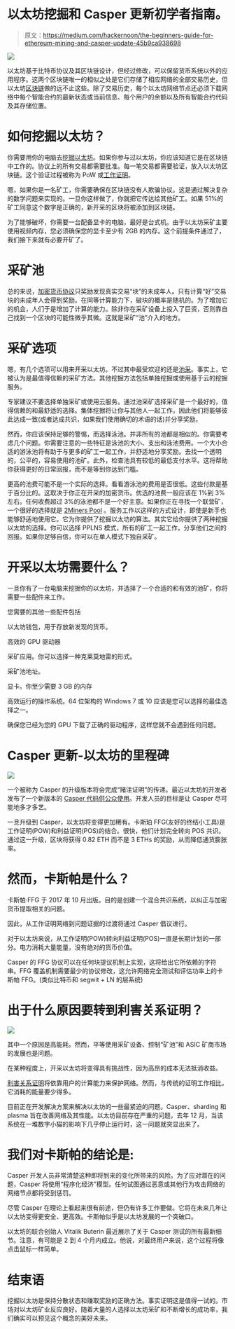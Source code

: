 # 以太坊挖掘和 Casper 更新初学者指南。

> 原文：<https://medium.com/hackernoon/the-beginners-guide-for-ethereum-mining-and-casper-update-45b9ca938698>

![](img/a26d29beee08dcf1a698412cc03c135a.png)

以太坊基于比特币协议及其区块链设计，但经过修改，可以保留货币系统以外的应用程序。这两个区块链唯一的相似之处是它们存储了相应网络的全部交易历史，但以太坊[区块链](https://hackernoon.com/learn-blockchains-by-building-one-117428612f46)做的远不止这些。除了交易历史，每个以太坊网络节点还必须下载网络中每个智能合约的最新状态或当前信息、每个用户的余额以及所有智能合约代码及其存储位置。

# 如何挖掘以太坊？

你需要用你的电脑去[挖掘以太坊](https://hackernoon.com/how-to-mine-ethereum-in-5-min-3f3bc80d0c4b)。如果你参与过以太坊，你应该知道它是在区块链中工作的。协议上的所有交易都需要批准。每一笔交易都需要验证，放入以太坊区块链。这个验证过程被称为 PoW 或[工作证明](https://hackernoon.com/proof-of-work-vs-proof-of-something-else-272d2f5cf20a)。

嗯，如果你是一名矿工，你需要确保在区块链没有人欺骗协议。这是通过解决复杂的数学问题来实现的。一旦你这样做了，你就把它传达给其他矿工。如果 51%的矿工同意这个数字是正确的，新开采的区块将被添加到区块链。

为了能够破坏，你需要一台配备显卡的电脑，最好是台式机。由于以太坊采矿主要使用视频内存，您必须确保您的显卡至少有 2GB 的内存。这个前提条件通过了，我们接下来就有必要开矿了。

# 采矿池

总的来说，[加密货币协议](https://hackernoon.com/will-cryptocurrency-protocols-be-fat-or-thin-36584863b0f8)只奖励发现真实交易“块”的未成年人。只有计算“好”交易块的未成年人会得到奖励。在同等计算能力下，破块的概率是随机的。为了增加它的机会，人们于是增加了计算的能力。除非你在采矿设备上投入了巨资，否则靠自己找到一个区块的可能性微乎其微。这就是采矿“池”介入的地方。

# 采矿选项

嗯，有几个选项可以用来开采以太坊。不过其中最受欢迎的还是[池采](https://hackernoon.com/bitcoin-mining-understanding-mining-pools-and-increasing-daily-payouts-2b3b01eb87ba)。事实上，它被认为是最值得信赖的采矿方法。其他挖掘方法包括单独挖掘或使用基于云的挖掘服务。

专家建议不要选择单独采矿或使用云服务。通过池采矿选择采矿是一个最好的，值得信赖的和最舒适的选择。集体挖掘将让你与其他人一起工作，因此他们将能够彼此达成一致(或者达成共识，如果我们使用确切的术语的话)并分享奖励。

然而，你应该保持足够的警惕，而选择泳池。并非所有的池都是相似的。你需要考虑几个问题。你需要注意的一些特征是泳池的大小、支出和泳池费用。一个大小合适的游泳池将有助于与更多的矿工一起工作，并舒适地分享奖励。去找一个透明的，公平的，容易使用的池矿。此外，检查池具有较低的最低支付水平。这将帮助你获得更好的日常回报，而不是等到你达到门槛。

更高的池费可能不是一个实际的选择。看看游泳池的费用是否很低。这些付款是基于百分比的。这取决于你正在开采的加密货币。优选的池费一般应该在 1%到 3%左右。任何收费超过 3%的泳池都不是一个好主意。如果你正在寻找一个联营矿，一个很好的选择就是 [2Miners Pool](https://2miners.com/eth-mining-pool) 。服务工作以这样的方式设计，即使是新手也能够舒适地使用它。它为你提供了挖掘以太坊的算法。其实它给你提供了两种挖掘以太坊的选择。你可以选择 PPLNS 模式，所有的矿工一起工作，分享他们之间的回报。如果你足够自信，你可以在单人模式下独自采矿。

# 开采以太坊需要什么？

一旦你有了一台电脑来挖掘你的以太坊，并选择了一个合适的和有效的池矿，你将需要一些配件来工作。

您需要的其他一些配件包括

以太坊钱包，用于存放新发现的货币。

高效的 GPU 驱动器

采矿应用。你可以选择一种克莱莫地雷的形式。

采矿池地址。

显卡。你至少需要 3 GB 的内存

高效运行的操作系统。64 位架构的 Windows 7 或 10 应该是您可以选择的最佳选择之一。

确保您已经为您的 GPU 下载了正确的驱动程序，这样您就不会遇到任何问题。

# Casper 更新-以太坊的里程碑

![](img/120ad3b80ae4d4404921ae536c9d1a53.png)

一个被称为 Casper 的升级版本将会完成“赌注证明”的传递。最近以太坊的开发者发布了一个新版本的 [Casper 代码供公众使用](https://github.com/ethereum/casper)。开发人员的目标是让 Casper 尽可能地多才多艺。

一旦升级到 Casper，以太坊将变得更加稀有。卡斯珀 FFG(友好的终结小工具)是工作证明(POW)和利益证明(POS)的结合。很快，他们计划完全转向 POS 共识。通过这一升级，区块将获得 0.82 ETH 而不是 3 ETHs 的奖励，从而降低通货膨胀率。

# 然而，卡斯帕是什么？

卡斯帕·FFG 于 2017 年 10 月出版。目的是创建一个混合共识系统，以纠正与加密货币提取相关的问题。

因此，从工作证明网络到问题证据的过渡将通过 Casper 倡议进行。

对于以太坊来说，从工作证明(POW)转向利益证明(POS)一直是长期计划的一部分。电力消耗大量能量，没有绝对的货币价值。

Casper 的 FFG 协议可以在任何块提议机制上实现，这将给出它所依赖的字符串。FFG 覆盖机制需要最少的协议修改，这允许网络完全测试和评估功率上的卡斯帕 FFG。(类似比特币和 segwit + LN 的层系统)

# 出于什么原因要转到利害关系证明？

![](img/91088ea9ba2b1e8c2c07f1cebfc43f08.png)

其中一个原因是高能耗。然而，平等使用采矿设备、控制“矿池”和 ASIC 矿商市场的发展也是问题。

在某种程度上，开采以太坊将变得具有挑战性，因为高昂的成本无法抵消收益。

[利害关系证明](https://hackernoon.com/what-is-proof-of-stake-8e0433018256)将依靠用户的计算能力来保护网络。然而，与传统的证明工作相比，它消耗的能量要少得多。

目前正在开发解决方案来解决以太坊的一些最紧迫的问题。Casper、sharding 和 plasma 旨在改善网络及其性能。以太坊目前存在严重的问题，去年 12 月，当该系统在一堆数字小猫的影响下几乎停止运行时，这一问题就突显出来了。

# 我们对卡斯帕的结论是:

Casper 开发人员非常清楚这种即将到来的变化所带来的风险。为了应对潜在的问题，Casper 将使用“程序化经济”模型。任何试图通过恶意或其他行为攻击网络的网络节点都将受到惩罚。

尽管 Casper 在理论上看起来很有前途，但仍有许多工作要做。它将在未来几年让以太坊变得更安全、更高效。卡斯帕似乎是以太坊发展的一个突破口。

以太坊的联合创始人 Vitalik Buterin 最近展示了关于 Casper 测试的所有最新细节。注意，有可能是 2 到 4 个月内成立。他说，对最终用户来说，这个过程将像点击鼠标一样简单。

# 结束语

挖掘以太坊是保持分散状态和赚取奖励的正确方法。事实证明这是值得一试的。市场对以太坊矿业反应良好。随着大量的人选择以太坊采矿和不断增长的成功率，我们确实可以预见这个概念的美好未来。
